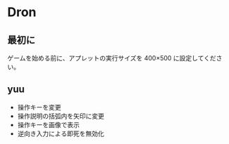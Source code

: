 # Dron
## 最初に
ゲームを始める前に、アプレットの実行サイズを 400×500 に設定してください。

## yuu
- 操作キーを変更
- 操作説明の括弧内を矢印に変更
- 操作キーを画像で表示
- 逆向き入力による即死を無効化
